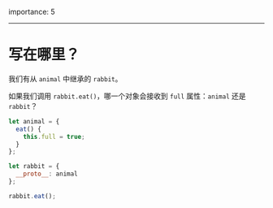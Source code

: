 importance: 5

---

# 写在哪里？

我们有从 `animal` 中继承的 `rabbit`。

如果我们调用 `rabbit.eat()`，哪一个对象会接收到 `full` 属性：`animal` 还是 `rabbit`？

```js
let animal = {
  eat() {
    this.full = true;
  }
};

let rabbit = {
  __proto__: animal
};

rabbit.eat();
```
